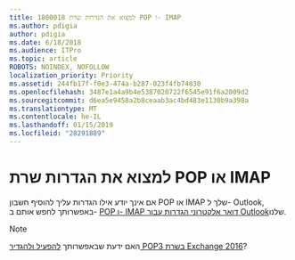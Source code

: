 ```yaml
---
title: 1800018 למצוא את הגדרות שרת POP ו- IMAP
ms.author: pdigia
author: pdigia
ms.date: 6/18/2018
ms.audience: ITPro
ms.topic: article
ROBOTS: NOINDEX, NOFOLLOW
localization_priority: Priority
ms.assetid: 244fb17f-f0e3-474a-b287-023f4fb74830
ms.openlocfilehash: 3487e1a4a9b4e5387020722f6545e91f6a2009d2
ms.sourcegitcommit: d6ea5e9458a2b8ceaab3ac4bd483e1130b9a398a
ms.translationtype: MT
ms.contentlocale: he-IL
ms.lasthandoff: 01/15/2019
ms.locfileid: "28291889"
---
```

# <a name="find-your-pop-or-imap-server-settings"></a>למצוא את הגדרות שרת POP או IMAP

אם אינך יודע אילו הגדרות עליך להוסיף חשבון POP או IMAP שלך ל- Outlook, באפשרותך לחפש אותם ב- [POP ו- IMAP דואר אלקטרוני הגדרות עבור Outlook](https://support.office.com/article/8361e398-8af4-4e97-b147-6c6c4ac95353.aspx)שלנו.
  
> [!NOTE]
> האם ידעת שבאפשרותך [להפעיל ולהגדיר POP3 בשרת Exchange 2016](https://technet.microsoft.com/en-us/library/bb124934%28v=exchg.160%29.aspx)? 
  

